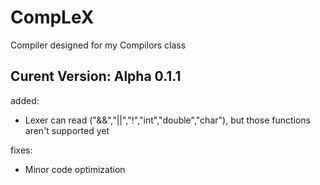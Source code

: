 # CompLeX
Compiler designed for my Compilors class


## Curent Version: Alpha 0.1.1

added:
  - Lexer can read ("&&","||","!","int","double","char"), but those functions aren't supported yet

fixes:
  - Minor code optimization

  

